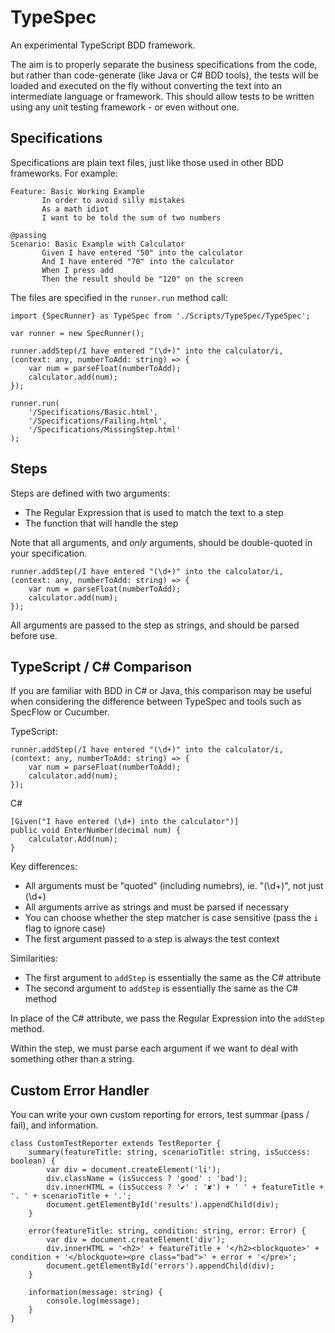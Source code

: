 ﻿# TypeSpec
An experimental TypeScript BDD framework.

The aim is to properly separate the business specifications from the code, 
but rather than code-generate (like Java or C# BDD tools), the tests will be 
loaded and executed on the fly without converting the text into an 
intermediate language or framework. This should allow tests to be written using any 
unit testing framework - or even without one.

## Specifications

Specifications are plain text files, just like those used in other BDD frameworks. 
For example:

    Feature: Basic Working Example
           In order to avoid silly mistakes
           As a math idiot
           I want to be told the sum of two numbers

    @passing
    Scenario: Basic Example with Calculator
           Given I have entered "50" into the calculator
           And I have entered "70" into the calculator
           When I press add
           Then the result should be "120" on the screen

The files are specified in the `runner.run` method call:

    import {SpecRunner} as TypeSpec from './Scripts/TypeSpec/TypeSpec';

    var runner = new SpecRunner();

    runner.addStep(/I have entered "(\d+)" into the calculator/i, (context: any, numberToAdd: string) => {
        var num = parseFloat(numberToAdd);
        calculator.add(num);
    });

    runner.run(
        '/Specifications/Basic.html',
        '/Specifications/Failing.html',
        '/Specifications/MissingStep.html'
    );

## Steps

Steps are defined with two arguments:

 - The Regular Expression that is used to match the text to a step
 - The function that will handle the step

Note that all arguments, and *only* arguments, should be double-quoted in your specification.

    runner.addStep(/I have entered "(\d+)" into the calculator/i, (context: any, numberToAdd: string) => {
        var num = parseFloat(numberToAdd);
        calculator.add(num);
    });

All arguments are passed to the step as strings, and should be parsed before use.

## TypeScript / C# Comparison

If you are familiar with BDD in C# or Java, this comparison may be useful when 
considering the difference between TypeSpec and tools such as SpecFlow or Cucumber.

TypeScript:

    runner.addStep(/I have entered "(\d+)" into the calculator/i,
    (context: any, numberToAdd: string) => {
        var num = parseFloat(numberToAdd);
        calculator.add(num);
    });

C#

    [Given("I have entered (\d+) into the calculator")]
    public void EnterNumber(decimal num) {
        calculator.Add(num);
    }

Key differences:

 - All arguments must be "quoted" (including numebrs), ie. "(\d+)", not just (\d+)
 - All arguments arrive as strings and must be parsed if necessary
 - You can choose whether the step matcher is case sensitive (pass the `i` flag to ignore case)
 - The first argument passed to a step is always the test context

Similarities:

 - The first argument to `addStep` is essentially the same as the C# attribute
 - The second argument to `addStep` is essentially the same as the C# method

In place of the C# attribute, we pass the Regular Expression into 
the `addStep` method. 

Within the step, we must parse each argument if we want to deal with 
something other than a string.

## Custom Error Handler

You can write your own custom reporting for errors, test summar (pass / fail), and information.

    class CustomTestReporter extends TestReporter {
        summary(featureTitle: string, scenarioTitle: string, isSuccess: boolean) {
            var div = document.createElement('li');
            div.className = (isSuccess ? 'good' : 'bad');
            div.innerHTML = (isSuccess ? '✔' : '✘') + ' ' + featureTitle + '. ' + scenarioTitle + '.';
            document.getElementById('results').appendChild(div);
        }

        error(featureTitle: string, condition: string, error: Error) {
            var div = document.createElement('div');
            div.innerHTML = '<h2>' + featureTitle + '</h2><blockquote>' + condition + '</blockquote><pre class="bad">' + error + '</pre>';
            document.getElementById('errors').appendChild(div);
        }

        information(message: string) {
            console.log(message);
        }
    }